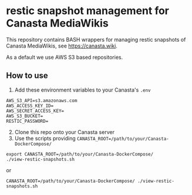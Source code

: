# restic snapshot management for Canasta MediaWikis

This repository contains BASH wrappers for managing restic snapshots of Canasta MediaWikis, see https://canasta.wiki.

As a default we use AWS S3 based repositories.

## How to use

1. Add these environment variables to your Canasta's `.env`
```
AWS_S3_API=s3.amazonaws.com
AWS_ACCESS_KEY_ID=
AWS_SECRET_ACCESS_KEY=
AWS_S3_BUCKET=
RESTIC_PASSWORD=
```
2. Clone this repo onto your Canasta server
3. Use the scripts providing `CANASTA_ROOT=/path/to/your/Canasta-DockerCompose/`
```
export CANASTA_ROOT=/path/to/your/Canasta-DockerCompose/
./view-restic-snapshots.sh
```
or
```
CANASTA_ROOT=/path/to/your/Canasta-DockerCompose/ ./view-restic-snapshots.sh
```
